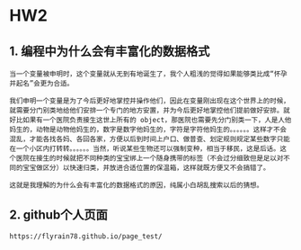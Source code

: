 # HW2

## 1. 编程中为什么会有丰富化的数据格式

	当一个变量被申明时，这个变量就从无到有地诞生了，我个人粗浅的觉得如果能够类比成“怀孕并起名”会更为合适。

	我们申明一个变量是为了今后更好地掌控并操作他们，因此在变量刚出现在这个世界上的时候，就需要分门别类地给他们安排一个专门的地方安置，并为今后更好地掌控他们提前做好安排。就好比如果有一个医院负责接生这世上所有的	object，那医院也需要先分门别类一下，人是人他妈生的，动物是动物他妈生的，数字是数字他妈生的，字符是字符他妈生的。。。。。。这样才不会混乱，才能各找各妈、各回各家，方便以后到时间上户口、做普查、划定规则规定某些数字只能在一个小区内打转转。。。。。。当然，听说某些生物还可以强制变种，相当于移民，这是后话。这个医院在接生的时候就把不同种类的宝宝绑上一个随身携带的标签（不会过分细致但是足以对不同的宝宝做区分）以快速归类，并放进合适位置的保温箱，这样就既方便又不会搞错了。
	
	这就是我理解的为什么会有丰富化的数据格式的原因，纯属小白胡乱搜索以后的猜想。
	
## 2. github个人页面 
	
	https://flyrain78.github.io/page_test/

